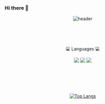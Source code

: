 ### Hi there 👋
<div align="center">
  

![header](https://capsule-render.vercel.app/api?type=transparent&color=auto=300&section=header&text=Geonhoon's%20GitHub&fontSize=70&fontColor=8fe3eb&stroke=0ceb1b)

<br/><br/><br/><p>  💻   Languages   💻 </p>
<img src="https://img.shields.io/badge/HTML5-E34F26?style=for-the-badge&logo=HTML5&logoColor=white">
<img src="https://img.shields.io/badge/CSS3-1572B6?style=for-the-badge&logo=CSS3&logoColor=white">
<img src="https://img.shields.io/badge/JavaScript-F7DF1E?style=for-the-badge&logo=JavaScript&logoColor=white">






<br/><br/><br/><br/>

[![Top Langs](https://github-readme-stats.vercel.app/api/top-langs/?username=Shingunhoon&langs_count=8)](https://github.com/Shingunhoon/github-readme-stats) 



</div>

<!--
**Shingunhoon/Shingunhoon** is a ✨ _special_ ✨ repository because its `README.md` (this file) appears on your GitHub profile.

Here are some ideas to get you started:

- 🔭 I’m currently working on ...
- 🌱 I’m currently learning ...
- 👯 I’m looking to collaborate on ...
- 🤔 I’m looking for help with ...
- 💬 Ask me about ...
- 📫 How to reach me: ...
- 😄 Pronouns: ...
- ⚡ Fun fact: ...
-->

